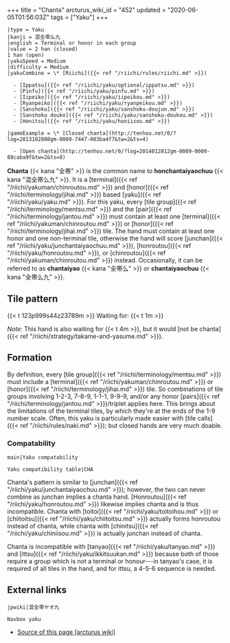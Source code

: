 +++
title = "Chanta"
arcturus_wiki_id = "452"
updated = "2020-06-05T01:56:03Z"
tags = ["Yaku"]
+++

```yaku
|type = Yaku
|kanji = 混全帯么九
|english = Terminal or honor in each group
|value = 2 han (closed)
1 han (open)
|yakuSpeed = Medium
|difficulty = Medium
|yakuCombine = \* [Riichi]({{< ref "/riichi/rules/riichi.md" >}})

  - [Ippatsu]({{< ref "/riichi/yaku/optional/ippatsu.md" >}})
  - [Pinfu]({{< ref "/riichi/yaku/pinfu.md" >}})
  - [Iipeiko]({{< ref "/riichi/yaku/iipeikou.md" >}})
  - [Ryanpeiko]({{< ref "/riichi/yaku/ryanpeikou.md" >}})
  - [Sanshoku]({{< ref "/riichi/yaku/sanshoku-doujun.md" >}})
  - [Sanshoku douko]({{< ref "/riichi/yaku/sanshoku-doukou.md" >}})
  - [Honitsu]({{< ref "/riichi/yaku/honiisou.md" >}})

|gameExample = \* [Closed chanta](http://tenhou.net/0/?log=2013102808gm-0009-7447-083ba4f7&tw=2&ts=4)

  - [Open chanta](http://tenhou.net/0/?log=2014012812gm-0009-0000-88caba9f&tw=2&ts=8)

```

**Chanta** {{< kana "全帯" >}} is the common name to **honchantaiyaochuu**
{{< kana "混全帯么九" >}}. It is a [terminal]({{< ref "/riichi/yakuman/chinroutou.md" >}}) and
[honor]({{< ref "/riichi/terminology/jihai.md" >}}) based
[yaku]({{< ref "/riichi/yaku/yaku.md" >}}). For this yaku, every [tile
group]({{< ref "/riichi/terminology/mentsu.md" >}}) and the
[pair]({{< ref "/riichi/terminology/jantou.md" >}}) must contain at least one
[terminal]({{< ref "/riichi/yakuman/chinroutou.md" >}}) or
[honor]({{< ref "/riichi/terminology/jihai.md" >}}) tile. The hand must contain at least one honor
and one non-terminal tile, otherwise the hand will score
[junchan]({{< ref "/riichi/yaku/junchantaiyaochuu.md" >}}),
[honroutou]({{< ref "/riichi/yaku/honroutou.md" >}}), or
[chinroutou]({{< ref "/riichi/yakuman/chinroutou.md" >}}) instead. Occasionally, it can be referred
to as **chantaiyao** {{< kana "全帯么" >}} or **chantaiyaochuu** {{< kana "全帯么九" >}}.

## Tile pattern

{{< t 123p999s44z23789m >}} Waiting for: {{< t 1m >}}

_Note_: This hand is also waiting for {{< t 4m >}}, but it would [not be
chanta]({{< ref "/riichi/strategy/takame-and-yasume.md" >}}).

## Formation

By definition, every [tile group]({{< ref "/riichi/terminology/mentsu.md" >}}) must include a
[terminal]({{< ref "/riichi/yakuman/chinroutou.md" >}}) or
[honor]({{< ref "/riichi/terminology/jihai.md" >}}) tile. So combinations of tile groups involving
1-2-3, 7-8-9, 1-1-1, 9-9-9, and/or any honor
[pairs]({{< ref "/riichi/terminology/jantou.md" >}})/triplet applies here. This brings about the
limitations of the terminal tiles, by which they're at the ends of the 1-9 number scale. Often, this
yaku is particularly made easier with [tile calls]({{< ref "/riichi/rules/naki.md" >}}); but closed
hands are very much doable.

### Compatability

`main|Yaku compatability`

`Yaku compatibility table|CHA`

Chanta's pattern is similar to [junchan]({{< ref "/riichi/yaku/junchantaiyaochuu.md" >}}); however,
the two can never combine as junchan implies a chanta hand.
[Honroutou]({{< ref "/riichi/yaku/honroutou.md" >}}) likewise implies chanta and is thus
incompatible. Chanta with [toitoi]({{< ref "/riichi/yaku/toitoihou.md" >}}) or
[chiitoitsu]({{< ref "/riichi/yaku/chiitoitsu.md" >}}) actually forms honroutou instead of chanta,
while chanta with [chinitsu]({{< ref "/riichi/yaku/chiniisou.md" >}}) is actually junchan instead of
chanta.

Chanta is incompatible with [tanyao]({{< ref "/riichi/yaku/tanyao.md" >}}) and
[ittsu]({{< ref "/riichi/yaku/ikkitsuukan.md" >}}) because both of those require a group which is
not a terminal or honour---in tanyao's case, it is required of all tiles in the hand, and for ittsu,
a 4-5-6 sequence is needed.

## External links

`jpwiki|混全帯ヤオ九`

`Navbox yaku`

- [Source of this page [arcturus wiki]](http://arcturus.su/wiki/Chanta)
